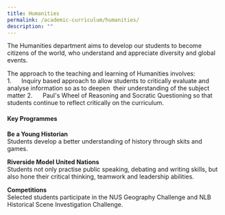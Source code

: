 ```yaml
---
title: Humanities
permalink: /academic-curriculum/humanities/
description: ""
---
```


The Humanities department aims to develop our students to become citizens of the world, who understand and appreciate diversity and global events.        

The approach to the teaching and learning of Humanities involves:  
1.      Inquiry based approach to allow students to critically evaluate and analyse information so as to deepen 
their understanding of the subject matter
2.      Paul's Wheel of Reasoning and Socratic Questioning so that students continue to reflect critically on the curriculum.            

####   Key Programmes  
  

**Be a Young Historian**  
Students develop a better understanding of history through skits and games.  

**Riverside Model United Nations**  
Students not only practise public speaking, debating and writing skills, but also hone their critical thinking, teamwork and leadership abilities.  

**Competitions**  
Selected students participate in the NUS Geography Challenge and NLB Historical Scene Investigation Challenge.